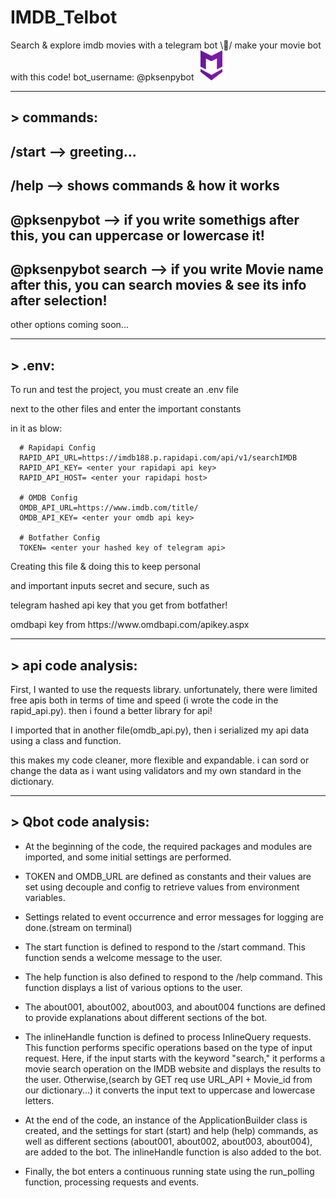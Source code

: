 # IMDB_Telbot
Search &amp; explore imdb movies with a telegram bot \🤖/
make your movie bot with this code!
bot_username: @pksenpybot
![alt text](https://github.com/adam-p/markdown-here/raw/master/src/common/images/icon48.png "bot overview")
__________________________________________________________
## > commands:
/start  -->  greeting...
-----------------------------------------------------------
/help   -->  shows commands & how it works
-----------------------------------------------------------
@pksenpybot --> if you write somethigs after this, you can uppercase or lowercase it! 
-----------------------------------------------------------
@pksenpybot search --> if you write Movie name after this, you can search movies & see its info after selection!
-----------------------------------------------------------
other options coming soon...

***********************************************************
## > .env:
  <p>To run and test the project, you must create an .env file</p>
  <p>next to the other files and enter the important constants</p>
  <p>in it as blow:</p>

```
  # Rapidapi Config
  RAPID_API_URL=https://imdb188.p.rapidapi.com/api/v1/searchIMDB
  RAPID_API_KEY= <enter your rapidapi api key>
  RAPID_API_HOST= <enter your rapidapi host>

  # OMDB Config
  OMDB_API_URL=https://www.imdb.com/title/
  OMDB_API_KEY= <enter your omdb api key>

  # Botfather Config
  TOKEN= <enter your hashed key of telegram api>
```
  <p>Creating this file & doing this to keep personal</p>
  <p>and important inputs secret and secure, such as</p>
  <p>telegram hashed api key that you get from botfather!</p>
  
  <p>omdbapi key from https://www.omdbapi.com/apikey.aspx</p>
   
***********************************************************

## > api code analysis:
  First, I wanted to use the requests library. unfortunately, there were limited free apis
  both in terms of time and speed (i wrote the code in the rapid_api.py).
  then i found a better library for api!

  I imported that in another file(omdb_api.py),
  then i serialized my api data using a class and function.

  this makes my code cleaner, more flexible and expandable. i can sord or change the data
  as i want using validators and my own standard in the dictionary.

-----------------------------------------------------------
## > Qbot code analysis:
- At the beginning of the code,
  the required packages and modules are imported,
  and some initial settings are performed.

- TOKEN and OMDB_URL are defined as constants and
  their values are set using decouple and config to
  retrieve values from environment variables.

- Settings related to event occurrence and
  error messages for logging are done.(stream on terminal)

- The start function is defined to respond to the /start command.
  This function sends a welcome message to the user.

- The help function is also defined to respond to the /help command.
  This function displays a list of various options to the user.

- The about001, about002, about003, and about004 functions are defined
  to provide explanations about different sections of the bot.

- The inlineHandle function is defined to process InlineQuery requests.
  This function performs specific operations based on the type of input
  request. Here, if the input starts with the keyword "search,"
  it performs a movie search operation on the IMDB website and
  displays the results to the user. Otherwise,(search by GET req
  use URL_API + Movie_id from our dictionary...)
  it converts the input text to uppercase and lowercase letters.

- At the end of the code, an instance of the ApplicationBuilder
  class is created, and the settings for start (start) and
  help (help) commands, as well as different sections 
  (about001, about002, about003, about004), are added to the bot.
  The inlineHandle function is also added to the bot.

- Finally, the bot enters a continuous running state using
  the run_polling function, processing requests and events.
			  
			  
